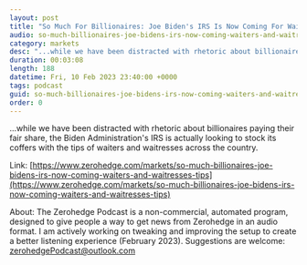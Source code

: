 ```yaml
---
layout: post
title: "So Much For Billionaires: Joe Biden's IRS Is Now Coming For Waiters And Waitresses' Tips "
audio: so-much-billionaires-joe-bidens-irs-now-coming-waiters-and-waitresses-tips-0
category: markets
desc: "...while we have been distracted with rhetoric about billionaires paying their fair share, the Biden Administration's IRS is actually looking to stock its coffers with the tips of waiters and waitresses across the country."
duration: 00:03:08
length: 188
datetime: Fri, 10 Feb 2023 23:40:00 +0000
tags: podcast
guid: so-much-billionaires-joe-bidens-irs-now-coming-waiters-and-waitresses-tips-0
order: 0
---
```

...while we have been distracted with rhetoric about billionaires paying their fair share, the Biden Administration's IRS is actually looking to stock its coffers with the tips of waiters and waitresses across the country.

Link: [https://www.zerohedge.com/markets/so-much-billionaires-joe-bidens-irs-now-coming-waiters-and-waitresses-tips](https://www.zerohedge.com/markets/so-much-billionaires-joe-bidens-irs-now-coming-waiters-and-waitresses-tips)

About: The Zerohedge Podcast is a non-commercial, automated program, designed to give people a way to get news from Zerohedge in an audio format.  I am actively working on tweaking and improving the setup to create a better listening experience (February 2023).  Suggestions are welcome: [zerohedgePodcast@outlook.com](mailto:zerohedgePodcast@outlook.com)